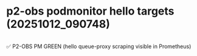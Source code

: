 # p2-obs podmonitor hello targets (20251012_090748)
```

```
✅ P2-OBS PM GREEN (hello queue-proxy scraping visible in Prometheus)
